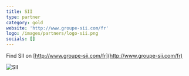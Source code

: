 ```yaml
---
title: SII
type: partner
category: gold
website: 'http://www.groupe-sii.com/fr'
logo: /images/partners/logo-sii.png
socials: []
---
```


Find SII on [http://www.groupe-sii.com/fr](http://www.groupe-sii.com/fr)

![SII](/images/partners/logo-sii.png)
